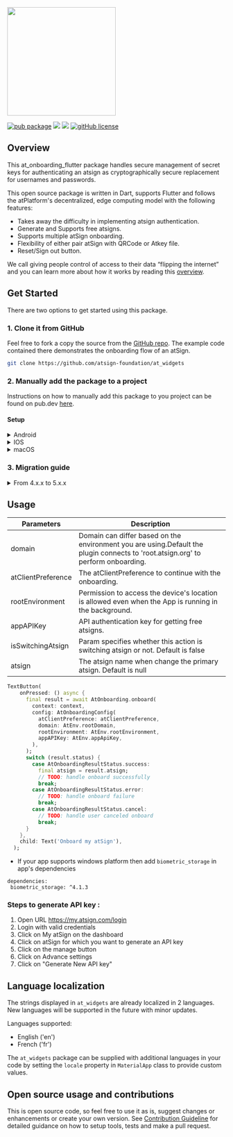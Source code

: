 <img width=250px src="https://atsign.dev/assets/img/atPlatform_logo_gray.svg?sanitize=true">

[![pub package](https://img.shields.io/pub/v/at_onboarding_flutter)](https://pub.dev/packages/at_onboarding_flutter) [![](https://img.shields.io/static/v1?label=Backend&message=atPlatform&color=<COLOR>)](https://atsign.dev) [![](https://img.shields.io/static/v1?label=Publisher&message=Atsign&color=F05E3E)](https://atsign.com) [![gitHub license](https://img.shields.io/badge/license-BSD3-blue.svg)](./LICENSE)

## Overview

This at_onboarding_flutter package handles secure management of secret keys
for authenticating an atsign as cryptographically secure replacement for
usernames and passwords.

This open source package is written in Dart, supports Flutter and follows
the atPlatform's decentralized, edge computing model with the following
features:

- Takes away the difficulty in implementing atsign authentication.
- Generate and Supports free atsigns.
- Supports multiple atSign onboarding.
- Flexibility of either pair atSign with QRCode or Atkey file.
- Reset/Sign out button.

We call giving people control of access to their data “flipping the internet”
and you can learn more about how it works by reading this
[overview](https://atsign.dev/docs/overview/).

## Get Started

There are two options to get started using this package.

### 1. Clone it from GitHub

Feel free to fork a copy the source from the
[GitHub repo](https://github.com/atsign-foundation/at_widgets).
The example code contained there demonstrates the onboarding flow of an atSign.

```sh
git clone https://github.com/atsign-foundation/at_widgets
```

### 2. Manually add the package to a project

Instructions on how to manually add this package to you project can be found
on pub.dev [here](https://pub.dev/packages/at_onboarding_flutter/install).

#### Setup

<details>
<summary>Android</summary>

Add the following permissions to AndroidManifest.xml

```
    <uses-permission android:name="android.permission.READ_EXTERNAL_STORAGE"/>
    <uses-permission android:name="android.permission.WRITE_EXTERNAL_STORAGE"/>
    <uses-permission android:name="android.permission.INTERNET"/>
    <uses-permission android:name="android.permission.USE_FULL_SCREEN_INTENT" />
    <uses-permission android:name="android.permission.CAMERA" />
    <uses-feature android:name="android.hardware.camera" />
    <uses-feature android:name="android.hardware.camera.autofocus" />
    <uses-feature android:name="android.hardware.camera.flash" />
```

Also, the Android version support in app/build.gradle
```
compileSdkVersion 32

minSdkVersion 24
targetSdkVersion 29
```
</details>

<details>
<summary>IOS</summary>

Add the following permission string to info.plist

```
  <key>NSCameraUsageDescription</key>
  <string>The camera is used to scan QR code to pair your device with your atSign</string>
```

Also, update the Podfile with the following lines of code:

```
post_install do |installer|
  installer.pods_project.targets.each do |target|
    flutter_additional_ios_build_settings(target)
    target.build_configurations.each do |config|
      config.build_settings['GCC_PREPROCESSOR_DEFINITIONS'] ||= [
        '$(inherited)',
        ## dart: PermissionGroup.calendar
        'PERMISSION_EVENTS=0',

        ## dart: PermissionGroup.reminders
        'PERMISSION_REMINDERS=0',

        ## dart: PermissionGroup.contacts
        'PERMISSION_CONTACTS=0',

        ## dart: PermissionGroup.microphone
        'PERMISSION_MICROPHONE=0',

        ## dart: PermissionGroup.speech
        'PERMISSION_SPEECH_RECOGNIZER=0',

        ## dart: [PermissionGroup.location, PermissionGroup.locationAlways, PermissionGroup.locationWhenInUse]
        'PERMISSION_LOCATION=0',

        ## dart: PermissionGroup.notification
        'PERMISSION_NOTIFICATIONS=0',

        ## dart: PermissionGroup.sensors
        'PERMISSION_SENSORS=0'
      ]
    end
  end
end
```
</details>

<details>
<summary>macOS</summary>

Go to your project folder, macOS/Runner/DebugProfile.entitlements

For release you need to open macOS/Runner/Release.entitlements

and add the following key:

```
<key>com.apple.security.files.downloads.read-write</key>
<true/>
```
</details>

### 3. Migration guide
<details>
  <summary>From 4.x.x to 5.x.x</summary>

1. Replace `Onboarding(...)` with `AtOnboarding.onboard(...)`
2. Move all config params (`domain`, `atClientPreference`, `rootEnviroment`, ...) into `AtOnboardingConfig(...)`
3. The `nextScreen` and `fistTimeAuthNextScreen` has been removed and should be using `AtOnboardingResult` to determine which screen will be opened
</details>

## Usage

| Parameters              | Description                                                                                                                      |
| ----------------------- | -------------------------------------------------------------------------------------------------------------------------------- |
| domain                  | Domain can differ based on the environment you are using.Default the plugin connects to 'root.atsign.org' to perform onboarding. |
| atClientPreference      | The atClientPreference to continue with the onboarding.                                                                          |
| rootEnvironment         | Permission to access the device's location is allowed even when the App is running in the background.                            |
| appAPIKey               | API authentication key for getting free atsigns.                                                                                 |
| isSwitchingAtsign       | Param specifies whether this action is switching atsign or not. Default is false                                                 |
| atsign                  | The atsign name when change the primary atsign. Default is null                                                                  |


```dart
TextButton(
    onPressed: () async {
      final result = await AtOnboarding.onboard(
        context: context,
        config: AtOnboardingConfig(
          atClientPreference: atClientPreference,
          domain: AtEnv.rootDomain,
          rootEnvironment: AtEnv.rootEnvironment,
          appAPIKey: AtEnv.appApiKey,
        ),
      );
      switch (result.status) {
        case AtOnboardingResultStatus.success:
          final atsign = result.atsign;
          // TODO: handle onboard successfully
          break;
        case AtOnboardingResultStatus.error:
          // TODO: handle onboard failure
          break;
        case AtOnboardingResultStatus.cancel:
          // TODO: handle user canceled onboard
          break;
      }
    },
    child: Text('Onboard my atSign'),
  );
```

- If your app supports windows platform then add `biometric_storage` in app's dependencies

```
dependencies:
 biometric_storage: ^4.1.3
```

### Steps to generate API key :

1. Open URL https://my.atsign.com/login
2. Login with valid credentials
3. Click on My atSign on the dashboard
4. Click on atSign for which you want to generate an API key
5. Click on the manage button
6. Click on Advance settings
7. Click on "Generate New API key"

## Language localization

The strings displayed in `at_widgets` are already localized in 2 languages. New languages will be
supported in the future with minor updates.

Languages supported:

* English ('en')
* French ('fr')

The `at_widgets` package can be supplied with additional languages in your code by setting
the `locale` property in `MaterialApp` class to provide custom values.

## Open source usage and contributions

This is open source code, so feel free to use it as is, suggest changes
or enhancements or create your own version. See
[Contribution Guideline](https://github.com/atsign-foundation/at_widgets/blob/trunk/CONTRIBUTING.md)
for detailed guidance on how to setup tools, tests and make a pull request.
